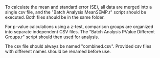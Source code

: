 To calculate the mean and standard error (SE), all data are merged into a single csv file, and the "Batch Analysis MeanSEMP.r" script should be executed. Both files should be in the same folder.

For p-value calculations using a z-test, comparison groups are organized into separate independent CSV files. The "Batch Analysis PValue Different Groups.r" script should then used for analysis.

The csv file should always be named "combined.csv". Provided csv files with different names should be renamed before use.
